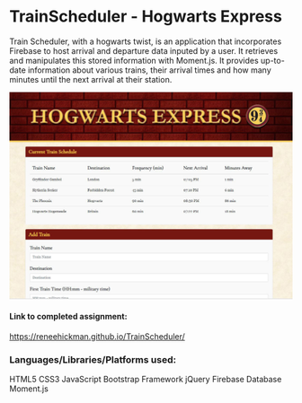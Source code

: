 # TrainScheduler - Hogwarts Express  

Train Scheduler, with a hogwarts twist, is an application that incorporates Firebase to host arrival and departure data inputed by a user. It retrieves and manipulates this stored information with Moment.js. It provides up-to-date information about various trains, their arrival times and how many minutes until the next arrival at their station.

![Preview of Hogwarts Express Train Scheduler](https://github.com/reneehickman/TrainScheduler/blob/master/assets/images/44.JPG)

#### Link to completed assignment:  
https://reneehickman.github.io/TrainScheduler/

### Languages/Libraries/Platforms used:
HTML5
CSS3
JavaScript
Bootstrap Framework
jQuery
Firebase Database
Moment.js